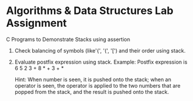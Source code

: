 # Algorithms & Data Structures Lab Assignment

C Programs to Demonstrate Stacks using assertion

  1. Check balancing of symbols (like'{', '(', '[') and their order using stack.
  
  2. Evaluate postfix expression using stack. Example: Postfix expression is 6 5 2 3 + 8 * + 3 + * 
     
     Hint: When number is seen, it is pushed onto the stack; when an operator is seen, the operator is applied to the two numbers that are popped from the stack, and the result is      pushed onto the stack.
 
